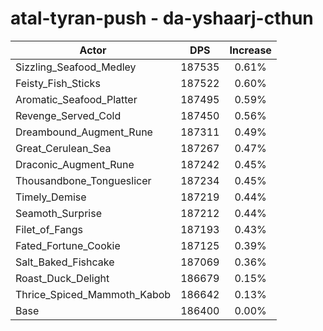 # atal-tyran-push - da-yshaarj-cthun
| Actor | DPS | Increase |
|---|:---:|:---:|
|Sizzling_Seafood_Medley|187535|0.61%|
|Feisty_Fish_Sticks|187522|0.60%|
|Aromatic_Seafood_Platter|187495|0.59%|
|Revenge_Served_Cold|187450|0.56%|
|Dreambound_Augment_Rune|187311|0.49%|
|Great_Cerulean_Sea|187267|0.47%|
|Draconic_Augment_Rune|187242|0.45%|
|Thousandbone_Tongueslicer|187234|0.45%|
|Timely_Demise|187219|0.44%|
|Seamoth_Surprise|187212|0.44%|
|Filet_of_Fangs|187193|0.43%|
|Fated_Fortune_Cookie|187125|0.39%|
|Salt_Baked_Fishcake|187069|0.36%|
|Roast_Duck_Delight|186679|0.15%|
|Thrice_Spiced_Mammoth_Kabob|186642|0.13%|
|Base|186400|0.00%|
